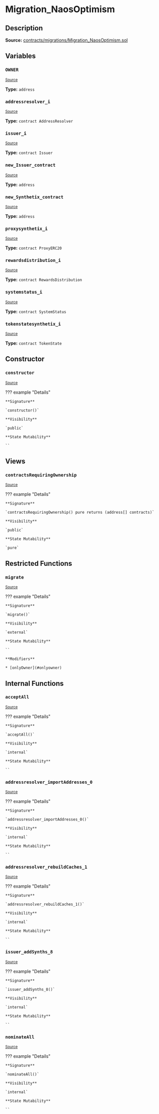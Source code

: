 # Migration_NaosOptimism

## Description

**Source:** [contracts/migrations/Migration_NaosOptimism.sol](https://github.com/Synthetixio/synthetix/tree/v2.86.0-alpha/contracts/migrations/Migration_NaosOptimism.sol)

## Variables

### `OWNER`

<sub>[Source](https://github.com/Synthetixio/synthetix/tree/v2.86.0-alpha/contracts/migrations/Migration_NaosOptimism.sol#L19)</sub>

**Type:** `address`

### `addressresolver_i`

<sub>[Source](https://github.com/Synthetixio/synthetix/tree/v2.86.0-alpha/contracts/migrations/Migration_NaosOptimism.sol#L26)</sub>

**Type:** `contract AddressResolver`

### `issuer_i`

<sub>[Source](https://github.com/Synthetixio/synthetix/tree/v2.86.0-alpha/contracts/migrations/Migration_NaosOptimism.sol#L37)</sub>

**Type:** `contract Issuer`

### `new_Issuer_contract`

<sub>[Source](https://github.com/Synthetixio/synthetix/tree/v2.86.0-alpha/contracts/migrations/Migration_NaosOptimism.sol#L46)</sub>

**Type:** `address`

### `new_Synthetix_contract`

<sub>[Source](https://github.com/Synthetixio/synthetix/tree/v2.86.0-alpha/contracts/migrations/Migration_NaosOptimism.sol#L44)</sub>

**Type:** `address`

### `proxysynthetix_i`

<sub>[Source](https://github.com/Synthetixio/synthetix/tree/v2.86.0-alpha/contracts/migrations/Migration_NaosOptimism.sol#L28)</sub>

**Type:** `contract ProxyERC20`

### `rewardsdistribution_i`

<sub>[Source](https://github.com/Synthetixio/synthetix/tree/v2.86.0-alpha/contracts/migrations/Migration_NaosOptimism.sol#L34)</sub>

**Type:** `contract RewardsDistribution`

### `systemstatus_i`

<sub>[Source](https://github.com/Synthetixio/synthetix/tree/v2.86.0-alpha/contracts/migrations/Migration_NaosOptimism.sol#L30)</sub>

**Type:** `contract SystemStatus`

### `tokenstatesynthetix_i`

<sub>[Source](https://github.com/Synthetixio/synthetix/tree/v2.86.0-alpha/contracts/migrations/Migration_NaosOptimism.sol#L32)</sub>

**Type:** `contract TokenState`

## Constructor

### `constructor`

<sub>[Source](https://github.com/Synthetixio/synthetix/tree/v2.86.0-alpha/contracts/migrations/Migration_NaosOptimism.sol#L48)</sub>

??? example "Details"

    **Signature**

    `constructor()`

    **Visibility**

    `public`

    **State Mutability**

    ``

## Views

### `contractsRequiringOwnership`

<sub>[Source](https://github.com/Synthetixio/synthetix/tree/v2.86.0-alpha/contracts/migrations/Migration_NaosOptimism.sol#L50)</sub>

??? example "Details"

    **Signature**

    `contractsRequiringOwnership() pure returns (address[] contracts)`

    **Visibility**

    `public`

    **State Mutability**

    `pure`

## Restricted Functions

### `migrate`

<sub>[Source](https://github.com/Synthetixio/synthetix/tree/v2.86.0-alpha/contracts/migrations/Migration_NaosOptimism.sol#L60)</sub>

??? example "Details"

    **Signature**

    `migrate()`

    **Visibility**

    `external`

    **State Mutability**

    ``

    **Modifiers**

    * [onlyOwner](#onlyowner)

## Internal Functions

### `acceptAll`

<sub>[Source](https://github.com/Synthetixio/synthetix/tree/v2.86.0-alpha/contracts/migrations/Migration_NaosOptimism.sol#L84)</sub>

??? example "Details"

    **Signature**

    `acceptAll()`

    **Visibility**

    `internal`

    **State Mutability**

    ``

### `addressresolver_importAddresses_0`

<sub>[Source](https://github.com/Synthetixio/synthetix/tree/v2.86.0-alpha/contracts/migrations/Migration_NaosOptimism.sol#L98)</sub>

??? example "Details"

    **Signature**

    `addressresolver_importAddresses_0()`

    **Visibility**

    `internal`

    **State Mutability**

    ``

### `addressresolver_rebuildCaches_1`

<sub>[Source](https://github.com/Synthetixio/synthetix/tree/v2.86.0-alpha/contracts/migrations/Migration_NaosOptimism.sol#L111)</sub>

??? example "Details"

    **Signature**

    `addressresolver_rebuildCaches_1()`

    **Visibility**

    `internal`

    **State Mutability**

    ``

### `issuer_addSynths_8`

<sub>[Source](https://github.com/Synthetixio/synthetix/tree/v2.86.0-alpha/contracts/migrations/Migration_NaosOptimism.sol#L136)</sub>

??? example "Details"

    **Signature**

    `issuer_addSynths_8()`

    **Visibility**

    `internal`

    **State Mutability**

    ``

### `nominateAll`

<sub>[Source](https://github.com/Synthetixio/synthetix/tree/v2.86.0-alpha/contracts/migrations/Migration_NaosOptimism.sol#L91)</sub>

??? example "Details"

    **Signature**

    `nominateAll()`

    **Visibility**

    `internal`

    **State Mutability**

    ``
